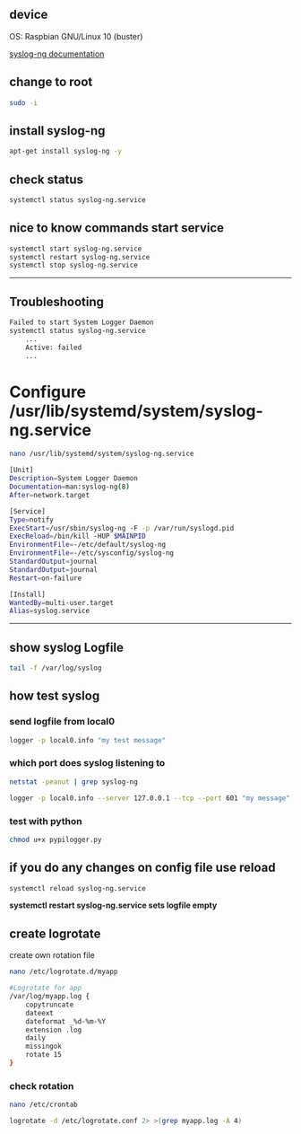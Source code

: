 ## device 
OS: Raspbian GNU/Linux 10 (buster)

[syslog-ng documentation](https://www.syslog-ng.com/technical-documents/doc/syslog-ng-open-source-edition/3.16/administration-guide/53)

## change to root
```bash
sudo -i
```

## install syslog-ng
```bash
apt-get install syslog-ng -y
```

## check status
```bash
systemctl status syslog-ng.service
```

## nice to know commands start service
```bash
systemctl start syslog-ng.service
systemctl restart syslog-ng.service
systemctl stop syslog-ng.service
```
---

## Troubleshooting
```bash
Failed to start System Logger Daemon
systemctl status syslog-ng.service
	...
	Active: failed
	...
```

# Configure /usr/lib/systemd/system/syslog-ng.service
```bash
nano /usr/lib/systemd/system/syslog-ng.service
```

```bash
[Unit]
Description=System Logger Daemon
Documentation=man:syslog-ng(8)
After=network.target

[Service]
Type=notify
ExecStart=/usr/sbin/syslog-ng -F -p /var/run/syslogd.pid
ExecReload=/bin/kill -HUP $MAINPID
EnvironmentFile=-/etc/default/syslog-ng
EnvironmentFile=-/etc/sysconfig/syslog-ng
StandardOutput=journal
StandardOutput=journal
Restart=on-failure

[Install]
WantedBy=multi-user.target
Alias=syslog.service
```
---

## show syslog Logfile
```bash
tail -f /var/log/syslog
```

## how test syslog
### send logfile from local0
```bash
logger -p local0.info "my test message"
```

### which port does syslog listening to 
```bash
netstat -peanut | grep syslog-ng
```

```bash
logger -p local0.info --server 127.0.0.1 --tcp --port 601 "my message"
```


### test with python
```bash
chmod u+x pypilogger.py
```

## if you do any changes on config file use reload
```bash
systemctl reload syslog-ng.service
```

**systemctl restart syslog-ng.service sets logfile empty**

## create logrotate
create own rotation file
```bash
nano /etc/logrotate.d/myapp
```

```bash
#Logrotate for app
/var/log/myapp.log {
    copytruncate
    dateext
    dateformat _%d-%m-%Y
    extension .log
    daily
    missingok
    rotate 15
}
```

### check rotation
```bash
nano /etc/crontab
```

```bash
logrotate -d /etc/logrotate.conf 2> >(grep myapp.log -A 4)
```
